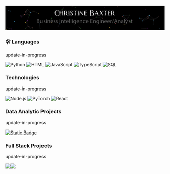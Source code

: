 ![](profileBanner.gif)

### :hammer_and_wrench: Languages

update-in-progress

![Python](https://img.shields.io/badge/-Python-000?&logo=Python)
![HTML](https://img.shields.io/badge/-HTML-000?&logo=HTML)
![JavaScript](https://img.shields.io/badge/-JavaScript-000?&logo=JavaScript)
![TypeScript](https://img.shields.io/badge/-TypeScript-000?&logo=TypeScript)
![SQL](https://img.shields.io/badge/-SQL-000?&logo=MySQL)

<!-- ![C](https://img.shields.io/badge/-C-000?&logo=C) -->
<!-- ![Java](https://img.shields.io/badge/-Java-000?&logo=Java&logoColor=007396) -->
<!-- ![C++](https://img.shields.io/badge/-C++-000?&logo=c%2b%2b&logoColor=00599C) -->
<!-- ![Swift](https://img.shields.io/badge/-Swift-000?&logo=Swift) -->

### Technologies

update-in-progress

<!-- ![AWS](https://img.shields.io/badge/-AWS-000?&logo=Amazon-AWS&logoColor=F90) -->
<!-- ![Docker](https://img.shields.io/badge/-Docker-000?&logo=Docker)
![Kubernetes](https://img.shields.io/badge/-Kubernetes-000?&logo=Kubernetes) -->
<!-- ![Linux](https://img.shields.io/badge/-Linux-000?&logo=Linux) -->

![Node.js](https://img.shields.io/badge/-Node.js-000?&logo=node.js)
![PyTorch](https://img.shields.io/badge/-PyTorch-000?&logo=PyTorch)
![React](https://img.shields.io/badge/-React-000?&logo=React)

<!-- ![Redis](https://img.shields.io/badge/-Redis-000?&logo=Redis) -->
<!-- ![Spring](https://img.shields.io/badge/-Spring-000?&logo=Spring) -->
<!-- [TensorFlow](https://img.shields.io/badge/-TensorFlow-000?&logo=TensorFlow) -->

### Data Analytic Projects

update-in-progress

[![Static Badge](https://img.shields.io/badge/MBA-Chester_Data_Analysis-blue)](https://github.com/christinedbaxter/mbaCapstone#readme)

<!-- [![](https://img.shields.io/badge/-🩸%20Heartbleed-000)](https://github.com/adamalston/Heartbleed) -->

### Full Stack Projects

update-in-progress


<!-- [![](https://img.shields.io/badge/-🧬%20My%20Website-000)](https://github.com/adamalston/v2)
[![](https://img.shields.io/badge/-🦠%20COVID‑19%20Dashboard-000)](https://github.com/adamalston/COVID-19-Dashboard)
[![](https://img.shields.io/badge/-📝%20Summarizer-000)](https://github.com/adamalston/Summarizer)
[![](https://img.shields.io/badge/-🔬%20Overwatch-000)](https://github.com/adamalston/overwatch)
[![](https://img.shields.io/badge/-🛰%20KubeSat-000)](https://github.com/adamalston/kubesat)
[![](https://img.shields.io/badge/-🔊%20Voice%20Poker-000)](https://github.com/adamalston/Poker)
[![](https://img.shields.io/badge/-🗺%20PokémonGo%20Map-000)](https://github.com/adamalston/PokemonGo-Map) -->

<a href="https://christinedbaxter.github.io/christineBaxterPortfolio/"><img height="137px" src="https://github-readme-stats.vercel.app/api?username=christinedbaxter&hide_title=true&hide_border=true&show_icons=true&include_all_commits=true&count_private=true&line_height=21&text_color=000&icon_color=000&bg_color=0,ea6161,ffc64d,fffc4d,52fa5a&theme=graywhite" /><!-- wi*quL3fcV --><img height="137px" src="https://github-readme-stats.vercel.app/api/top-langs/?username=christinedbaxter&hide=html&hide_title=true&hide_border=true&layout=compact&langs_count=6&exclude_repo=comp426,Redventures-Movie-Quotes&text_color=000&icon_color=fff&bg_color=0,52fa5a,4dfcff,c64dff&theme=graywhite" /></a>
